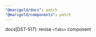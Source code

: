 ```yaml
---
"@marigold/docs": patch
"@marigold/components": patch
---
```


docs[DST-517]: revise `<Tabs>` component
